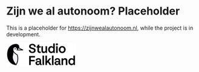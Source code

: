 # Zijn we al autonoom? Placeholder
This is a placeholder for https://zijnwealautonoom.nl, while the project is in
development.

[![Studio Falkand](./falkland.svg)](https://falkaland.studio)